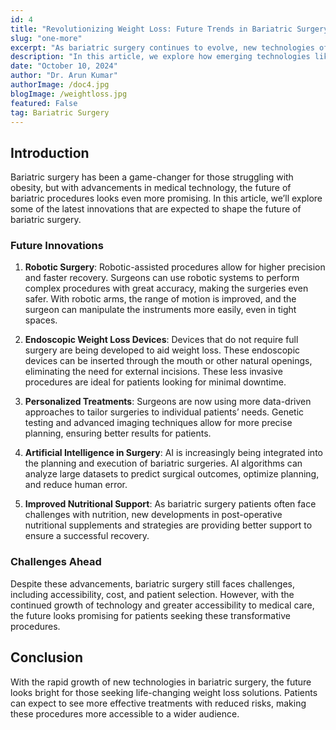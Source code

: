 ```yaml
---
id: 4
title: "Revolutionizing Weight Loss: Future Trends in Bariatric Surgery"
slug: "one-more"
excerpt: "As bariatric surgery continues to evolve, new technologies offer hope for better outcomes."
description: "In this article, we explore how emerging technologies like robotic surgery, AI, and endoscopic weight loss devices are shaping the future of bariatric surgery."
date: "October 10, 2024"
author: "Dr. Arun Kumar"
authorImage: /doc4.jpg
blogImage: /weightloss.jpg
featured: False
tag: Bariatric Surgery
---
```


## Introduction

Bariatric surgery has been a game-changer for those struggling with obesity, but with advancements in medical technology, the future of bariatric procedures looks even more promising. In this article, we’ll explore some of the latest innovations that are expected to shape the future of bariatric surgery. 

### Future Innovations

1. **Robotic Surgery**: Robotic-assisted procedures allow for higher precision and faster recovery. Surgeons can use robotic systems to perform complex procedures with great accuracy, making the surgeries even safer. With robotic arms, the range of motion is improved, and the surgeon can manipulate the instruments more easily, even in tight spaces.

2. **Endoscopic Weight Loss Devices**: Devices that do not require full surgery are being developed to aid weight loss. These endoscopic devices can be inserted through the mouth or other natural openings, eliminating the need for external incisions. These less invasive procedures are ideal for patients looking for minimal downtime.

3. **Personalized Treatments**: Surgeons are now using more data-driven approaches to tailor surgeries to individual patients’ needs. Genetic testing and advanced imaging techniques allow for more precise planning, ensuring better results for patients.

4. **Artificial Intelligence in Surgery**: AI is increasingly being integrated into the planning and execution of bariatric surgeries. AI algorithms can analyze large datasets to predict surgical outcomes, optimize planning, and reduce human error.

5. **Improved Nutritional Support**: As bariatric surgery patients often face challenges with nutrition, new developments in post-operative nutritional supplements and strategies are providing better support to ensure a successful recovery.

### Challenges Ahead

Despite these advancements, bariatric surgery still faces challenges, including accessibility, cost, and patient selection. However, with the continued growth of technology and greater accessibility to medical care, the future looks promising for patients seeking these transformative procedures.

## Conclusion

With the rapid growth of new technologies in bariatric surgery, the future looks bright for those seeking life-changing weight loss solutions. Patients can expect to see more effective treatments with reduced risks, making these procedures more accessible to a wider audience.
